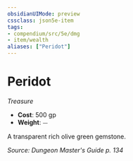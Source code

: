 ```yaml
---
obsidianUIMode: preview
cssclass: json5e-item
tags:
- compendium/src/5e/dmg
- item/wealth
aliases: ["Peridot"]
---
```

# Peridot
*Treasure*  

- **Cost**: 500 gp
- **Weight**: ⏤

A transparent rich olive green gemstone.

*Source: Dungeon Master's Guide p. 134*
